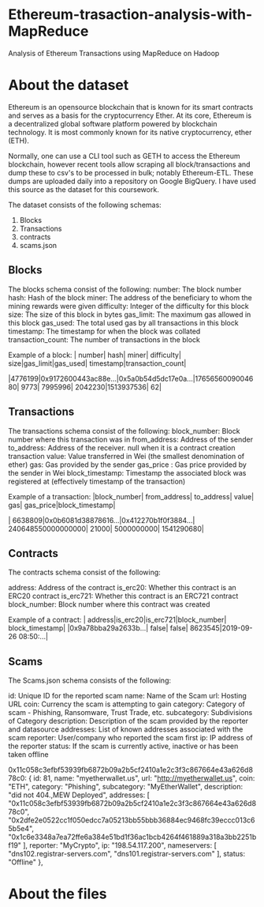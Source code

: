 # Ethereum-trasaction-analysis-with-MapReduce

Analysis of Ethereum Transactions using MapReduce on Hadoop

# About the dataset
Ethereum is an opensource blockchain that is known for its smart contracts and serves as a basis for the cryptocurrency Ether. 
At its core, Ethereum is a decentralized global software platform powered by blockchain technology. It is most commonly known for its native cryptocurrency, ether (ETH).

Normally, one can use a CLI tool such as GETH to access the Ethereum blockchain, however recent tools allow scraping all block/transactions and dump these to csv's to be processed in bulk; notably Ethereum-ETL. These dumps are uploaded daily into a repository on Google BigQuery. I have used this source as the dataset for this coursework.

The dataset consists of the following schemas:
1. Blocks
2. Transactions
3. contracts
4. scams.json

## Blocks
The blocks schema consist of the following:
number: The block number
hash: Hash of the block
miner: The address of the beneficiary to whom the mining rewards were given
difficulty: Integer of the difficulty for this block
size: The size of this block in bytes
gas_limit: The maximum gas allowed in this block
gas_used: The total used gas by all transactions in this block
timestamp: The timestamp for when the block was collated
transaction_count: The number of transactions in the block

Example of a block:
| number| hash| miner| difficulty| size|gas_limit|gas_used| timestamp|transaction_count| 

|4776199|0x9172600443ac88e...|0x5a0b54d5dc17e0a...|1765656009004680| 9773| 7995996| 2042230|1513937536| 62|

## Transactions
The transactions schema consist of the following:
block_number: Block number where this transaction was in
from_address: Address of the sender
to_address: Address of the receiver. null when it is a contract creation transaction
value: Value transferred in Wei (the smallest denomination of ether)
gas: Gas provided by the sender
gas_price : Gas price provided by the sender in Wei
block_timestamp: Timestamp the associated block was registered at (effectively timestamp of the transaction)

Example of a transaction:
|block_number| from_address| to_address| value| gas| gas_price|block_timestamp|

| 6638809|0x0b6081d38878616...|0x412270b1f0f3884...| 240648550000000000| 21000| 5000000000| 1541290680| 

## Contracts
The contracts schema consist of the following:

address: Address of the contract
is_erc20: Whether this contract is an ERC20 contract
is_erc721: Whether this contract is an ERC721 contract
block_number: Block number where this contract was created

Example of a contract:
| address|is_erc20|is_erc721|block_number| block_timestamp| 
|0x9a78bba29a2633b...| false| false| 8623545|2019-09-26 08:50:...|

## Scams
The Scams.json schema consists of the following:

id: Unique ID for the reported scam
name: Name of the Scam
url: Hosting URL
coin: Currency the scam is attempting to gain
category: Category of scam - Phishing, Ransomware, Trust Trade, etc.
subcategory: Subdivisions of Category
description: Description of the scam provided by the reporter and datasource
addresses: List of known addresses associated with the scam
reporter: User/company who reported the scam first
ip: IP address of the reporter
status: If the scam is currently active, inactive or has been taken offline

0x11c058c3efbf53939fb6872b09a2b5cf2410a1e2c3f3c867664e43a626d878c0: { id: 81, name: "myetherwallet.us", url: "http://myetherwallet.us", coin: "ETH", category: "Phishing", subcategory: "MyEtherWallet", description: "did not 404.,MEW Deployed", addresses: [ "0x11c058c3efbf53939fb6872b09a2b5cf2410a1e2c3f3c867664e43a626d878c0", "0x2dfe2e0522cc1f050edcc7a05213bb55bbb36884ec9468fc39eccc013c65b5e4", "0x1c6e3348a7ea72ffe6a384e51bd1f36ac1bcb4264f461889a318a3bb2251bf19" ], reporter: "MyCrypto", ip: "198.54.117.200", nameservers: [ "dns102.registrar-servers.com", "dns101.registrar-servers.com" ], status: "Offline" },

# About the files

